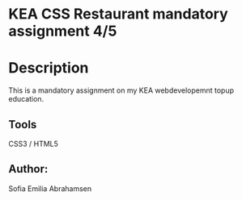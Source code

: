 # KEA CSS Restaurant mandatory assignment 4/5

# Description
This is a mandatory assignment on my KEA webdevelopemnt topup education.

## Tools
CSS3 / HTML5

## Author:
Sofia Emilia Abrahamsen

